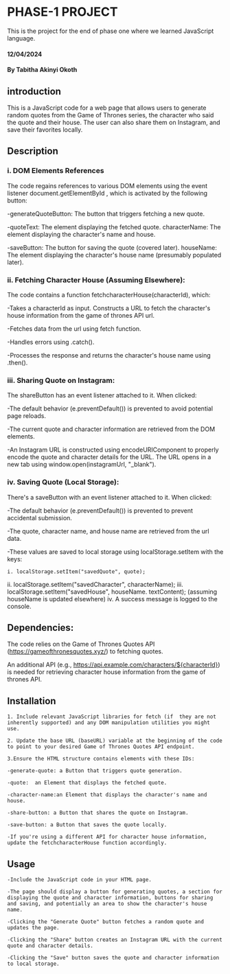 # PHASE-1 PROJECT

This is the project for the end of phase one where we learned JavaScript language.

#### 12/04/2024

#### By Tabitha Akinyi Okoth

## introduction

This is a JavaScript code for a web page that allows users to generate random quotes from the Game of Thrones series, the character who said the quote and their house. The user can also share them on Instagram, and save their favorites locally.


## Description

### i. DOM Elements References

The code regains references to various DOM elements using the event listener document.getElementById , which is activated by the following button:

-generateQuoteButton: The button that triggers fetching a new quote.

-quoteText: The element displaying the fetched quote.
characterName: The element displaying the character's name and house.

-saveButton: The button for saving the quote (covered later).
houseName: The element displaying the character's house name 
(presumably populated later).


### ii. Fetching Character House (Assuming Elsewhere):

The code contains a function fetchcharacterHouse(characterId), which:

-Takes a characterId as input.
Constructs a URL to fetch the character's house information from the game of thrones API url.

-Fetches data  from the url using fetch function.

-Handles errors using .catch().

-Processes the response and returns the character's house name using .then().

### iii. Sharing Quote on Instagram:

The shareButton has an event listener attached to it. When clicked:

-The default behavior (e.preventDefault()) is prevented to avoid potential page reloads.

-The current quote and character information are retrieved from the DOM elements.

-An Instagram URL is constructed using encodeURIComponent to properly encode the quote and character details for the URL.
The URL opens in a new tab using window.open(instagramUrl, "_blank").

### iv. Saving Quote (Local Storage):

There's a saveButton with an event listener attached to it. When clicked:

-The default behavior (e.preventDefault()) is prevented to prevent accidental submission.

-The quote, character name, and house name are retrieved from the url data.

-These values are saved to local storage using localStorage.setItem with the keys:

    i. localStorage.setItem("savedQuote", quote);
   ii. localStorage.setItem("savedCharacter", characterName);
  iii. localStorage.setItem("savedHouse", houseName.      textContent); (assuming houseName is updated elsewhere)
  iv. A success message is logged to the console.

  ## Dependencies:

The code relies on the Game of Thrones Quotes API (https://gameofthronesquotes.xyz/) to fetching quotes.

An additional API (e.g., https://api.example.com/characters/${characterId}) is needed for retrieving character house information from the game of thrones API.


## Installation

    1. Include relevant JavaScript libraries for fetch (if  they are not inherently supported) and any DOM manipulation utilities you might use.

    2. Update the base URL (baseURL) variable at the beginning of the code to point to your desired Game of Thrones Quotes API endpoint.

    3.Ensure the HTML structure contains elements with these IDs:

    -generate-quote: a Button that triggers quote generation.

    -quote:  an Element that displays the fetched quote.

    -character-name:an Element that displays the character's name and house.

    -share-button: a Button that shares the quote on Instagram.

    -save-button: a Button that saves the quote locally.

    -If you're using a different API for character house information, update the fetchcharacterHouse function accordingly.

## Usage

    -Include the JavaScript code in your HTML page.

    -The page should display a button for generating quotes, a section for displaying the quote and character information, buttons for sharing and saving, and potentially an area to show the character's house name.

    -Clicking the "Generate Quote" button fetches a random quote and updates the page.

    -Clicking the "Share" button creates an Instagram URL with the current quote and character details.

    -Clicking the "Save" button saves the quote and character information to local storage.

## 





